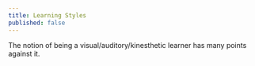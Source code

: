 ```yaml
---
title: Learning Styles
published: false
---
```


The notion of being a visual/auditory/kinesthetic learner has many points
against it.

[The Atlantic]: https://archive.ph/qn52R

[Education Next]: https://www.educationnext.org/stubborn-myth-learning-styles-state-teacher-license-prep-materials-debunked-theory/

[Hacker News]: https://news.ycombinator.com/item?id=37632174
